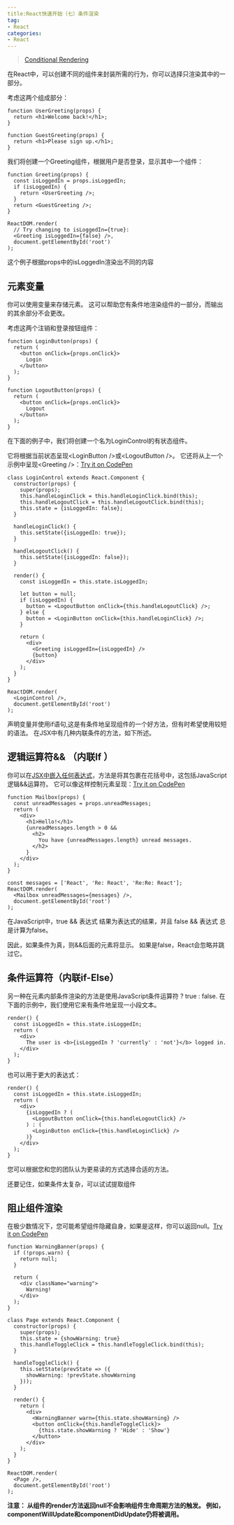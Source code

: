 ```yaml
---
title:React快速开始（七）条件渲染
tag:
- React
categories:
- React
---
```


>[Conditional Rendering](https://facebook.github.io/react/docs/conditional-rendering.html)

在React中，可以创建不同的组件来封装所需的行为，你可以选择只渲染其中的一部分。

考虑这两个组成部分：

```
function UserGreeting(props) {
  return <h1>Welcome back!</h1>;
}

function GuestGreeting(props) {
  return <h1>Please sign up.</h1>;
}
```

我们将创建一个Greeting组件，根据用户是否登录，显示其中一个组件：

```
function Greeting(props) {
  const isLoggedIn = props.isLoggedIn;
  if (isLoggedIn) {
    return <UserGreeting />;
  }
  return <GuestGreeting />;
}

ReactDOM.render(
  // Try changing to isLoggedIn={true}:
  <Greeting isLoggedIn={false} />,
  document.getElementById('root')
);
```
这个例子根据props中的isLoggedIn渲染出不同的内容

## 元素变量
你可以使用变量来存储元素。 这可以帮助您有条件地渲染组件的一部分，而输出的其余部分不会更改。

考虑这两个注销和登录按钮组件：

```
function LoginButton(props) {
  return (
    <button onClick={props.onClick}>
      Login
    </button>
  );
}

function LogoutButton(props) {
  return (
    <button onClick={props.onClick}>
      Logout
    </button>
  );
}
```

在下面的例子中，我们将创建一个名为LoginControl的有状态组件。

它将根据当前状态呈现&lt;LoginButton />或&lt;LogoutButton />。 它还将从上一个示例中呈现&lt;Greeting />：[Try it on CodePen](https://codepen.io/gaearon/pen/QKzAgB?editors=0010)

```
class LoginControl extends React.Component {
  constructor(props) {
    super(props);
    this.handleLoginClick = this.handleLoginClick.bind(this);
    this.handleLogoutClick = this.handleLogoutClick.bind(this);
    this.state = {isLoggedIn: false};
  }

  handleLoginClick() {
    this.setState({isLoggedIn: true});
  }

  handleLogoutClick() {
    this.setState({isLoggedIn: false});
  }

  render() {
    const isLoggedIn = this.state.isLoggedIn;

    let button = null;
    if (isLoggedIn) {
      button = <LogoutButton onClick={this.handleLogoutClick} />;
    } else {
      button = <LoginButton onClick={this.handleLoginClick} />;
    }

    return (
      <div>
        <Greeting isLoggedIn={isLoggedIn} />
        {button}
      </div>
    );
  }
}

ReactDOM.render(
  <LoginControl />,
  document.getElementById('root')
);
```

声明变量并使用if语句,这是有条件地呈现组件的一个好方法，但有时希望使用较短的语法。 
在JSX中有几种内联条件的方法，如下所述。

## 逻辑运算符&& （内联If ）
你可以在[JSX中嵌入任何表达式]()，方法是将其包裹在花括号中，这包括JavaScript逻辑&&运算符。 它可以像这样控制元素呈现：[Try it on CodePen](https://codepen.io/gaearon/pen/ozJddz?editors=0010)

```
function Mailbox(props) {
  const unreadMessages = props.unreadMessages;
  return (
    <div>
      <h1>Hello!</h1>
      {unreadMessages.length > 0 &&
        <h2>
          You have {unreadMessages.length} unread messages.
        </h2>
      }
    </div>
  );
}

const messages = ['React', 'Re: React', 'Re:Re: React'];
ReactDOM.render(
  <Mailbox unreadMessages={messages} />,
  document.getElementById('root')
);
```

在JavaScript中，true && 表达式 结果为表达式的结果，并且 false && 表达式 总是计算为false。

因此，如果条件为真，则&&后面的元素将显示。 如果是false，React会忽略并跳过它。

## 条件运算符（内联if-Else）
另一种在元素内部条件渲染的方法是使用JavaScript条件运算符  ? true : false.
在下面的示例中，我们使用它来有条件地呈现一小段文本。

```
render() {
  const isLoggedIn = this.state.isLoggedIn;
  return (
    <div>
      The user is <b>{isLoggedIn ? 'currently' : 'not'}</b> logged in.
    </div>
  );
}
```

也可以用于更大的表达式：

```
render() {
  const isLoggedIn = this.state.isLoggedIn;
  return (
    <div>
      {isLoggedIn ? (
        <LogoutButton onClick={this.handleLogoutClick} />
      ) : (
        <LoginButton onClick={this.handleLoginClick} />
      )}
    </div>
  );
}
```

您可以根据您和您的团队认为更易读的方式选择合适的方法。 

还要记住，如果条件太复杂，可以试试提取组件

## 阻止组件渲染
在极少数情况下，您可能希望组件隐藏自身，如果是这样，你可以返回null。[Try it on CodePen](https://codepen.io/gaearon/pen/Xjoqwm?editors=0010)

```
function WarningBanner(props) {
  if (!props.warn) {
    return null;
  }

  return (
    <div className="warning">
      Warning!
    </div>
  );
}

class Page extends React.Component {
  constructor(props) {
    super(props);
    this.state = {showWarning: true}
    this.handleToggleClick = this.handleToggleClick.bind(this);
  }

  handleToggleClick() {
    this.setState(prevState => ({
      showWarning: !prevState.showWarning
    }));
  }

  render() {
    return (
      <div>
        <WarningBanner warn={this.state.showWarning} />
        <button onClick={this.handleToggleClick}>
          {this.state.showWarning ? 'Hide' : 'Show'}
        </button>
      </div>
    );
  }
}

ReactDOM.render(
  <Page />,
  document.getElementById('root')
);
```

**注意： 从组件的render方法返回null不会影响组件生命周期方法的触发。 例如，componentWillUpdate和componentDidUpdate仍将被调用。**